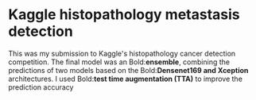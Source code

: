 # Kaggle histopathology metastasis detection
This was my submission to Kaggle's histopathology cancer detection competition. The final model was an Bold:__ensemble__, combining the predictions of two models based on the Bold:**Densenet169 and Xception** architectures. I used Bold:__test time augmentation (TTA)__ to improve the prediction accuracy
